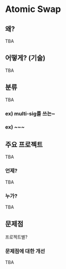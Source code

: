 # Atomic Swap

## 왜?
TBA

## 어떻게? (기술)
TBA

## 분류
TBA
### ex) multi-sig를 쓰는~
### ex) ~~~

## 주요 프로젝트
TBA

### 언제?
TBA

### 누가?
TBA

## 문제점
프로젝트별?

### 문제점에 대한 개선
TBA
